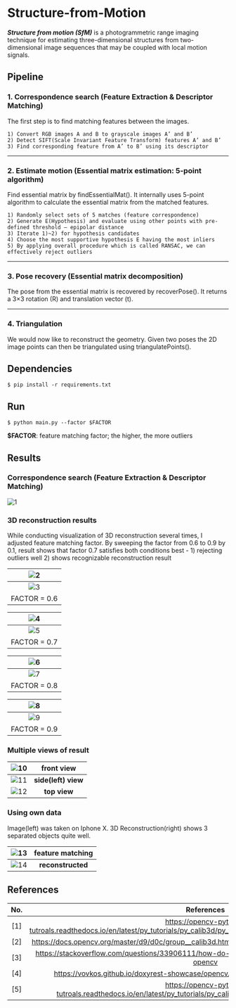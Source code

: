 # Structure-from-Motion
***Structure from motion (SfM)*** is a photogrammetric range imaging technique for estimating three-dimensional structures from two-dimensional image sequences that may be coupled with local motion signals.

## Pipeline
### 1. Correspondence search (Feature Extraction & Descriptor Matching)
The first step is to find matching features between the images. 

	1) Convert RGB images A and B to grayscale images A’ and B’
	2) Detect SIFT(Scale Invariant Feature Transform) features A’ and B’
	3) Find corresponding feature from A’ to B’ using its descriptor

---
	
### 2. Estimate motion (Essential matrix estimation: 5-point algorithm)
Find essential matrix by findEssentialMat(). It internally uses 5-point algorithm to calculate the essential matrix from the matched features.

	1) Randomly select sets of 5 matches (feature correspondence)
	2) Generate E(Hypothesis) and evaluate using other points with pre-defined threshold – epipolar distance
	3) Iterate 1)~2) for hypothesis candidates
	4) Choose the most supportive hypothesis E having the most inliers
	5) By applying overall procedure which is called RANSAC, we can effectively reject outliers

---

### 3. Pose recovery (Essential matrix decomposition)
The pose from the essential matrix is recovered by recoverPose(). It returns a 3×3 rotation (R) and translation vector (t).

---

### 4. Triangulation
We would now like to reconstruct the geometry. Given two poses the 2D image points can then be triangulated using triangulatePoints().

## Dependencies
```
$ pip install -r requirements.txt
```

## Run
```
$ python main.py --factor $FACTOR
```
**$FACTOR**: feature matching factor; the higher, the more outliers

## Results
### Correspondence search (Feature Extraction & Descriptor Matching)
![1](save/matches(0.7).jpg)

### 3D reconstruction results
While conducting visualization of 3D reconstruction several times, I adjusted feature matching factor. By sweeping the factor from 0.6 to 0.9 by 0.1, result shows that factor 0.7 satisfies both conditions best - 1) rejecting outliers well 2) shows recognizable reconstruction result  

| ![2](save/matches(0.6).jpg) |
|:---:|
| ![3](save/reconstructed_color(0.6).png) |
| FACTOR = 0.6 |

| ![4](save/matches(0.7).jpg) |
|:---:|
| ![5](save/reconstructed_color(0.7).png) |
| FACTOR = 0.7 |

| ![6](save/matches(0.8).jpg) |
|:---:|
| ![7](save/reconstructed_color(0.8).png) |
| FACTOR = 0.8 |

| ![8](save/matches(0.9).jpg) |
|:---:|
| ![9](save/reconstructed_color(0.9).png) |
| FACTOR = 0.9 |

### Multiple views of result
| ![10](save/reconstructed_color_front(0.7).png) | front view |
|:---:|:---:|
| ![11](save/reconstructed_color_left(0.7).png) | **side(left) view** |
| ![12](save/reconstructed_color_top(0.7).png) | **top view** |

### Using own data
Image(left) was taken on Iphone X. 3D Reconstruction(right) shows 3 separated objects quite well.

| ![13](save/matches_listerine.jpg) | feature matching |
|:---:|:---:|
| ![14](save/reconstructed_listerine.png) | **reconstructed** |

## References
| No. | References |
|:---:|:---:|
|[1] | https://opencv-python-tutroals.readthedocs.io/en/latest/py_tutorials/py_calib3d/py_epipolar_geometry/py_epipolar_geometry.html |
|[2] | https://docs.opencv.org/master/d9/d0c/group__calib3d.html#ga13f7e34de8fa516a686a56af1196247f |
|[3] | https://stackoverflow.com/questions/33906111/how-do-i-estimate-positions-of-two-cameras-in-opencv |
|[4] | https://vovkos.github.io/doxyrest-showcase/opencv/sphinxdoc/page_tutorial_py_pose.html |
|[5] | https://opencv-python-tutroals.readthedocs.io/en/latest/py_tutorials/py_calib3d/py_calibration/py_calibration.html |
